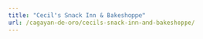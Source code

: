 ```yaml
---
title: "Cecil's Snack Inn & Bakeshoppe"
url: /cagayan-de-oro/cecils-snack-inn-and-bakeshoppe/
---
```

